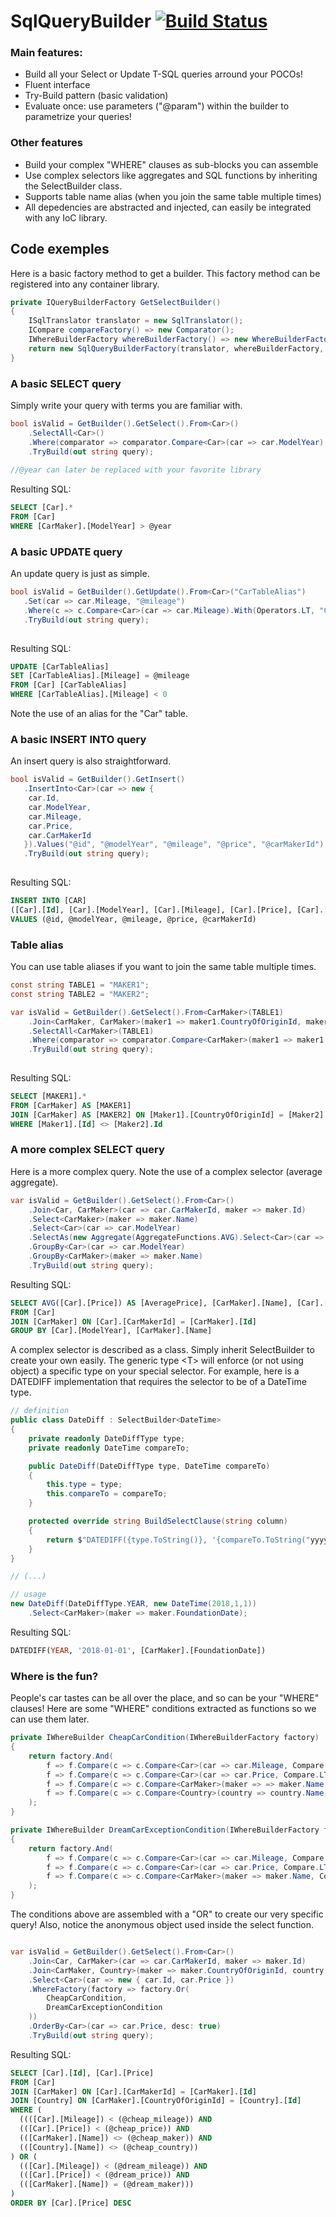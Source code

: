 # SqlQueryBuilder [![Build Status](https://travis-ci.com/Rem0o/SqlQueryBuilder.svg?branch=master)](https://travis-ci.com/Rem0o/SqlQueryBuilder)

### Main features:
  - Build all your Select or Update T-SQL queries arround your POCOs!
  - Fluent interface
  - Try-Build pattern (basic validation)
  - Evaluate once: use parameters ("@param") within the builder to parametrize your queries!
  
### Other features
  - Build your complex "WHERE" clauses as sub-blocks you can assemble
  - Use complex selectors like aggregates and SQL functions by inheriting the SelectBuilder class.
  - Supports table name alias (when you join the same table multiple times)
  - All depedencies are abstracted and injected, can easily be integrated with any IoC library.

## Code exemples

Here is a basic factory method to get a builder. This factory method can be registered into any container library. 
```c#
private IQueryBuilderFactory GetSelectBuilder()
{
	ISqlTranslator translator = new SqlTranslator();
	ICompare compareFactory() => new Comparator();
	IWhereBuilderFactory whereBuilderFactory() => new WhereBuilderFactory(compareFactory);
	return new SqlQueryBuilderFactory(translator, whereBuilderFactory, compareFactory);
}
```

### A basic SELECT query

Simply write your query with terms you are familiar with.
```c#
bool isValid = GetBuilder().GetSelect().From<Car>()
    .SelectAll<Car>()
    .Where(comparator => comparator.Compare<Car>(car => car.ModelYear).With(Operators.GT, "@year"))
    .TryBuild(out string query);
    
//@year can later be replaced with your favorite library
```
Resulting SQL:
```sql
SELECT [Car].* 
FROM [Car]
WHERE [CarMaker].[ModelYear] > @year
```

### A basic UPDATE query

An update query is just as simple.
```c#
bool isValid = GetBuilder().GetUpdate().From<Car>("CarTableAlias")
   .Set(car => car.Mileage, "@mileage")
   .Where(c => c.Compare<Car>(car => car.Mileage).With(Operators.LT, "0"))
   .TryBuild(out string query);
    
```
Resulting SQL:
```sql
UPDATE [CarTableAlias]
SET [CarTableAlias].[Mileage] = @mileage
FROM [Car] [CarTableAlias]
WHERE [CarTableAlias].[Mileage] < 0
```
Note the use of an alias for the "Car" table.

### A basic INSERT INTO query

An insert query is also straightforward.
```c#
bool isValid = GetBuilder().GetInsert()
   .InsertInto<Car>(car => new {
	car.Id,
	car.ModelYear,
	car.Mileage,
	car.Price,
	car.CarMakerId
   }).Values("@id", "@modelYear", "@mileage", "@price", "@carMakerId")
   .TryBuild(out string query);
    
```
Resulting SQL:
```sql
INSERT INTO [CAR] 
([Car].[Id], [Car].[ModelYear], [Car].[Mileage], [Car].[Price], [Car].[CarMakerId])
VALUES (@id, @modelYear, @mileage, @price, @carMakerId)
```

### Table alias

You can use table aliases if you want to join the same table multiple times.

```c#
const string TABLE1 = "MAKER1";
const string TABLE2 = "MAKER2";

var isValid = GetBuilder().GetSelect().From<CarMaker>(TABLE1)
    .Join<CarMaker, CarMaker>(maker1 => maker1.CountryOfOriginId, maker2 => maker2.CountryOfOriginId, TABLE1, TABLE2)
    .SelectAll<CarMaker>(TABLE1)
    .Where(comparator => comparator.Compare<CarMaker>(maker1 => maker1.Id, TABLE1).With<CarMaker>(Operators.NEQ, maker2 => maker2.Id, TABLE2))
    .TryBuild(out string query);
    
```
Resulting SQL:
```sql
SELECT [MAKER1].* 
FROM [CarMaker] AS [MAKER1]
JOIN [CarMaker] AS [MAKER2] ON [Maker1].[CountryOfOriginId] = [Maker2].[CountryOfOriginId]
WHERE [Maker1].[Id] <> [Maker2].Id
```

### A more complex SELECT query

Here is a more complex query. Note the use of a complex selector (average aggregate).
```c#
var isValid = GetBuilder().GetSelect().From<Car>()
    .Join<Car, CarMaker>(car => car.CarMakerId, maker => maker.Id)
    .Select<CarMaker>(maker => maker.Name)
    .Select<Car>(car => car.ModelYear)
    .SelectAs(new Aggregate(AggregateFunctions.AVG).Select<Car>(car => car.Price), "AveragePrice")
    .GroupBy<Car>(car => car.ModelYear)
    .GroupBy<CarMaker>(maker => maker.Name)
    .TryBuild(out string query);
```
Resulting SQL:
```sql
SELECT AVG([Car].[Price]) AS [AveragePrice], [CarMaker].[Name], [Car].[ModelYear] 
FROM [Car]
JOIN [CarMaker] ON [Car].[CarMakerId] = [CarMaker].[Id]
GROUP BY [Car].[ModelYear], [CarMaker].[Name]
```

A complex selector is described as a class. Simply inherit SelectBuilder<T> to create your own easily. The generic type \<T\> will enforce (or not using object) a specific type on your special selector. For example, here is a DATEDIFF implementation that requires the selector to be of a DateTime type.
```c#
// definition
public class DateDiff : SelectBuilder<DateTime>
{
    private readonly DateDiffType type;
    private readonly DateTime compareTo;

    public DateDiff(DateDiffType type, DateTime compareTo)
    {
        this.type = type;
        this.compareTo = compareTo;
    }

    protected override string BuildSelectClause(string column)
    {
        return $"DATEDIFF({type.ToString()}, '{compareTo.ToString("yyyy-MM-dd")}', {column})";
    }
}

// (...)

// usage
new DateDiff(DateDiffType.YEAR, new DateTime(2018,1,1))
    .Select<CarMaker>(maker => maker.FoundationDate);
```

Resulting SQL:
```sql
DATEDIFF(YEAR, '2018-01-01', [CarMaker].[FoundationDate])
```

### Where is the fun?

People's car tastes can be all over the place, and so can be your "WHERE" clauses! Here are some "WHERE" conditions extracted as functions so we can use them later.
```c#
private IWhereBuilder CheapCarCondition(IWhereBuilderFactory factory)
{
    return factory.And(
        f => f.Compare(c => c.Compare<Car>(car => car.Mileage, Compare.LT, "@cheap_mileage")),
        f => f.Compare(c => c.Compare<Car>(car => car.Price, Compare.LT, "@cheap_price")),
        f => f.Compare(c => c.Compare<CarMaker>(maker => => maker.Name, Compare.NEQ, "@cheap_name")),
        f => f.Compare(c => c.Compare<Country>(country => country.Name, Compare.NEQ, "@cheap_country"))
    );
}

private IWhereBuilder DreamCarExceptionCondition(IWhereBuilderFactory factory)
{
    return factory.And(
        f => f.Compare(c => c.Compare<Car>(car => car.Mileage, Compare.LT, "@dream_mileage")),
        f => f.Compare(c => c.Compare<Car>(car => car.Price, Compare.LT, "@dream_price")),
        f => f.Compare(c => c.Compare<CarMaker>(maker => maker.Name, Compare.EQ, "@dream_maker")),
    );
}
```
The conditions above are assembled with a "OR" to create our very specific query! Also, notice the anonymous object used inside the select function.
```c#

var isValid = GetBuilder().GetSelect().From<Car>()
    .Join<Car, CarMaker>(car => car.CarMakerId, maker => maker.Id)
    .Join<CarMaker, Country>(maker => maker.CountryOfOriginId, country => country.Id)
    .Select<Car>(car => new { car.Id, car.Price })
    .WhereFactory(factory => factory.Or(
        CheapCarCondition,
        DreamCarExceptionCondition
    ))
    .OrderBy<Car>(car => car.Price, desc: true)
    .TryBuild(out string query);
```

Resulting SQL:
```sql
SELECT [Car].[Id], [Car].[Price] 
FROM [Car] 
JOIN [CarMaker] ON [Car].[CarMakerId] = [CarMaker].[Id] 
JOIN [Country] ON [CarMaker].[CountryOfOriginId] = [Country].[Id] 
WHERE (
  ((([Car].[Mileage]) < (@cheap_mileage)) AND 
  (([Car].[Price]) < (@cheap_price)) AND
  (([CarMaker].[Name]) <> (@cheap_maker)) AND
  (([Country].[Name]) <> (@cheap_country))
) OR (
  (([Car].[Mileage]) < (@dream_mileage)) AND
  (([Car].[Price]) < (@dream_price)) AND
  (([CarMaker].[Name]) = (@dream_maker)))
)
ORDER BY [Car].[Price] DESC
```
